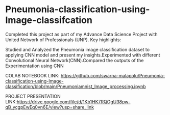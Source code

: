 # Pneumonia-classification-using-Image-classifcation
Completed this project as part of my Advance Data Science Project with United Network of Professionals (UNP). Key highlights:

Studied and Analyzed the Pneumonia image classification dataset to applying CNN model and present my insights.Experimented with different Convolutional Neural Network(CNN).Compared the outputs of the Experimentation using CNN

COLAB NOTEBOOK LINK: https://github.com/swarna-malapolu/Pneumonia-classification-using-Image-classification/blob/main/Pneumoniamnist_Image_processing.ipynb



PROJECT PRESENTATION LINK:https://drive.google.com/file/d/1Kb1HK7RQOgU38pw-qB_ycgpEwEq0vn6E/view?usp=share_link
